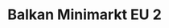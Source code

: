 ---
title: "Balkan Minimarkt EU 2"
url: /berlin/balkan-minimarkt-eu-2-berliner-strasse/
shop: Lebensmittel
---
